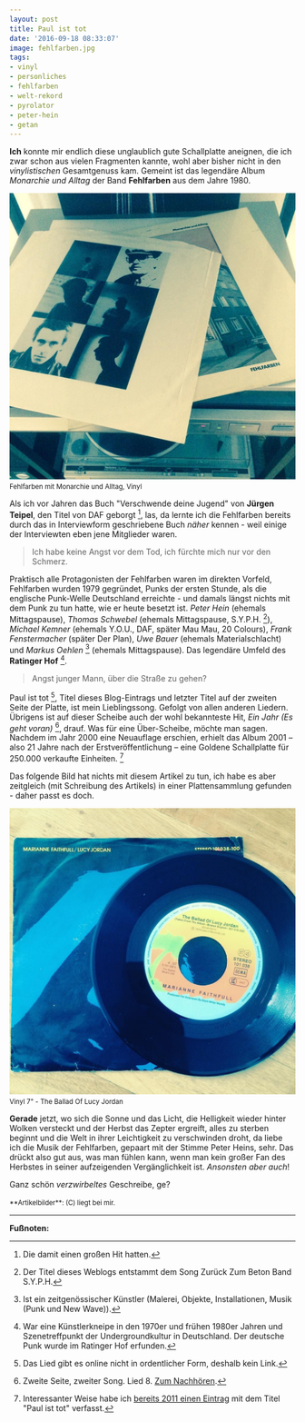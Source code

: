 ```yaml
---
layout: post
title: Paul ist tot
date: '2016-09-18 08:33:07'
image: fehlfarben.jpg
tags:
- vinyl
- personliches
- fehlfarben
- welt-rekord
- pyrolator
- peter-hein
- getan
---
```


**Ich** konnte mir endlich diese unglaublich gute Schallplatte aneignen, die ich zwar schon aus vielen Fragmenten kannte, wohl aber bisher nicht in den *vinylistischen* Gesamtgenuss kam. Gemeint ist das legendäre Album *Monarchie und Alltag* der Band **Fehlfarben** aus dem Jahre 1980.

![Fehlfarben mit Monarchie und Alltag Vinyl](/content/images/2016/09/14309667_947837878694704_908664069_n.jpg)
<small>Fehlfarben mit Monarchie und Alltag, Vinyl</small>

Als ich vor Jahren das Buch "Verschwende deine Jugend" von **Jürgen Teipel**, den Titel von DAF geborgt [^1], las, da lernte ich die Fehlfarben bereits durch das in Interviewform geschriebene Buch *näher* kennen - weil einige der Interviewten eben jene Mitglieder waren.

> Ich habe keine Angst vor dem Tod, ich fürchte mich nur vor den Schmerz.

Praktisch alle Protagonisten der Fehlfarben waren im direkten Vorfeld, Fehlfarben wurden 1979 gegründet, Punks der ersten Stunde, als die englische Punk-Welle Deutschland erreichte - und damals längst nichts mit dem Punk zu tun hatte, wie er heute besetzt ist. *Peter Hein* (ehemals Mittagspause), *Thomas Schwebel* (ehemals Mittagspause, S.Y.P.H. [^4]), *Michael Kemner* (ehemals Y.O.U., DAF, später Mau Mau, 20 Colours), *Frank Fenstermacher* (später Der Plan), *Uwe Bauer* (ehemals Materialschlacht) und *Markus Oehlen* [^3] (ehemals Mittagspause). Das legendäre Umfeld des **Ratinger Hof** [^2].

> Angst junger Mann, über die Straße zu gehen?

Paul ist tot [^7], Titel dieses Blog-Eintrags und letzter Titel auf der zweiten Seite der Platte, ist mein Lieblingssong. Gefolgt von allen anderen Liedern. Übrigens ist auf dieser Scheibe auch der wohl bekannteste Hit, *Ein Jahr (Es geht voran)* [^5], drauf. Was für eine Über-Scheibe, möchte man sagen. Nachdem im Jahr 2000 eine Neuauflage erschien, erhielt das Album 2001 – also 21 Jahre nach der Erstveröffentlichung – eine Goldene Schallplatte für 250.000 verkaufte Einheiten. [^6]

Das folgende Bild hat nichts mit diesem Artikel zu tun, ich habe es aber zeitgleich (mit Schreibung des Artikels) in einer Plattensammlung gefunden - daher passt es doch.

![](/content/images/2016/09/12960196_238929999797593_514295267_n.jpg)
<small>Vinyl 7" - The Ballad Of Lucy Jordan</small>

**Gerade** jetzt, wo sich die Sonne und das Licht, die Helligkeit wieder hinter Wolken versteckt und der Herbst das Zepter ergreift, alles zu sterben beginnt und die Welt in ihrer Leichtigkeit zu verschwinden droht, da liebe ich die Musik der Fehlfarben, gepaart mit der Stimme Peter Heins, sehr. Das drückt also gut aus, was man fühlen kann, wenn man kein großer Fan des Herbstes in seiner aufzeigenden Vergänglichkeit ist. *Ansonsten aber auch*!

Ganz schön *verzwirbeltes* Geschreibe, ge?

<small>
**Artikelbilder**: (C) liegt bei mir.
</small>

---

**Fußnoten:**

[^1]: Die damit einen großen Hit hatten.
[^2]: War eine Künstlerkneipe in den 1970er und frühen 1980er Jahren und Szenetreffpunkt der Undergroundkultur in Deutschland. Der deutsche Punk wurde im Ratinger Hof erfunden.
[^3]: Ist ein zeitgenössischer Künstler (Malerei, Objekte, Installationen, Musik (Punk und New Wave)).
[^4]: Der Titel dieses Weblogs entstammt dem Song Zurück Zum Beton Band S.Y.P.H.
[^5]: Zweite Seite, zweiter Song. Lied 8. [Zum Nachhören](https://www.youtube.com/watch?v=snWg7eeoo3M).
[^6]: Interessanter Weise habe ich [bereits 2011 einen Eintrag](/2011/05/26/paul-ist-tot/) mit dem Titel "Paul ist tot" verfasst.
[^7]: Das Lied gibt es online nicht in ordentlicher Form, deshalb kein Link.
